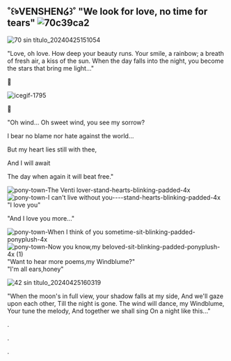 ˚꒰ঌVENSHEN໒꒱˚  "We look for love, no time for tears" ![70c39ca2](https://github.com/ventiswindblume/ventiswindblume/assets/165987285/8da59ec4-c989-4ebf-9b3f-c8346b94c5b7)
-

![70 sin título_20240425151054](https://github.com/ventiswindblume/ventiswindblume/assets/165987285/d7d9ea9a-cf3c-4771-b4d7-ecfd913beb1c)





                                                                                     
"Love, oh love. How deep your beauty runs. Your smile, a rainbow; a breath of fresh air, a kiss of the sun. When the day falls into the night, you become the stars that bring me light..."

🌼


   ![icegif-1795](https://github.com/ventiswindblume/ventiswindblume/assets/165987285/62352c5f-7909-4209-a5a5-d9929d58dda8)

🌷

"Oh wind... Oh sweet wind, you see my sorrow?

I bear no blame nor hate against the world...

But my heart lies still with thee,

And I will await

The day when again it will beat free."




![pony-town-The Venti lover-stand-hearts-blinking-padded-4x](https://github.com/ventiswindblume/ventiswindblume/assets/165987285/984cbecb-d581-4858-982f-e1a8d0936018)![pony-town-_I can't live without you---_-stand-hearts-blinking-padded-4x](https://github.com/ventiswindblume/ventiswindblume/assets/165987285/67e21e29-36d9-429d-9fa1-3cf1f91bebac)
                                                                                                         "I love you"
                                                                                                                                                      
                                                                                                      
"And I love you more..."

![pony-town-_When I think of you sometime_-sit-blinking-padded-ponyplush-4x](https://github.com/ventiswindblume/ventiswindblume/assets/165987285/f0d76c6c-0fc8-4b3e-9e9c-2c1ac96845cf)![pony-town-_Now you know,my beloved_-sit-blinking-padded-ponyplush-4x (1)](https://github.com/ventiswindblume/ventiswindblume/assets/165987285/df6c63d0-0293-4702-8314-28833aed7a73)
"Want to hear more poems,my Windblume?"                                                                        
                                        "I'm all ears,honey"
                                         
 ![42 sin título_20240425160319](https://github.com/ventiswindblume/ventiswindblume/assets/165987285/2fb520e3-d91e-40a5-b7c8-a6d3aa482a72)

"When the moon's in full view, your shadow falls at my side, And we'll gaze upon each other, Till the night is gone. The wind will dance, my Windblume, Your tune the melody, And together we shall sing On a night like this..."

.

.

.
